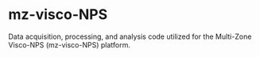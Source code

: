 # mz-visco-NPS
Data acquisition, processing, and analysis code utilized for the Multi-Zone Visco-NPS (mz-visco-NPS) platform. 
